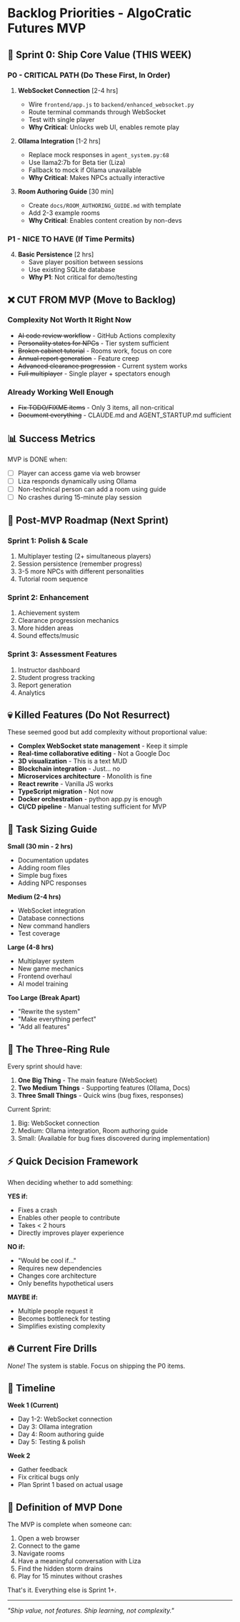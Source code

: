 # Backlog Priorities - AlgoCratic Futures MVP

## 🎯 Sprint 0: Ship Core Value (THIS WEEK)

### P0 - CRITICAL PATH (Do These First, In Order)
1. **WebSocket Connection** [2-4 hrs]
   - Wire `frontend/app.js` to `backend/enhanced_websocket.py`
   - Route terminal commands through WebSocket
   - Test with single player
   - **Why Critical**: Unlocks web UI, enables remote play

2. **Ollama Integration** [1-2 hrs]
   - Replace mock responses in `agent_system.py:68`
   - Use llama2:7b for Beta tier (Liza)
   - Fallback to mock if Ollama unavailable
   - **Why Critical**: Makes NPCs actually interactive

3. **Room Authoring Guide** [30 min]
   - Create `docs/ROOM_AUTHORING_GUIDE.md` with template
   - Add 2-3 example rooms
   - **Why Critical**: Enables content creation by non-devs

### P1 - NICE TO HAVE (If Time Permits)
4. **Basic Persistence** [2 hrs]
   - Save player position between sessions
   - Use existing SQLite database
   - **Why P1**: Not critical for demo/testing

## ❌ CUT FROM MVP (Move to Backlog)

### Complexity Not Worth It Right Now
- ~~AI code review workflow~~ - GitHub Actions complexity
- ~~Personality states for NPCs~~ - Tier system sufficient
- ~~Broken cabinet tutorial~~ - Rooms work, focus on core
- ~~Annual report generation~~ - Feature creep
- ~~Advanced clearance progression~~ - Current system works
- ~~Full multiplayer~~ - Single player + spectators enough

### Already Working Well Enough
- ~~Fix TODO/FIXME items~~ - Only 3 items, all non-critical
- ~~Document everything~~ - CLAUDE.md and AGENT_STARTUP.md sufficient

## 📊 Success Metrics

MVP is DONE when:
- [ ] Player can access game via web browser
- [ ] Liza responds dynamically using Ollama
- [ ] Non-technical person can add a room using guide
- [ ] No crashes during 15-minute play session

## 🚀 Post-MVP Roadmap (Next Sprint)

### Sprint 1: Polish & Scale
1. Multiplayer testing (2+ simultaneous players)
2. Session persistence (remember progress)
3. 3-5 more NPCs with different personalities
4. Tutorial room sequence

### Sprint 2: Enhancement
1. Achievement system
2. Clearance progression mechanics
3. More hidden areas
4. Sound effects/music

### Sprint 3: Assessment Features
1. Instructor dashboard
2. Student progress tracking
3. Report generation
4. Analytics

## 💀 Killed Features (Do Not Resurrect)

These seemed good but add complexity without proportional value:

- **Complex WebSocket state management** - Keep it simple
- **Real-time collaborative editing** - Not a Google Doc
- **3D visualization** - This is a text MUD
- **Blockchain integration** - Just... no
- **Microservices architecture** - Monolith is fine
- **React rewrite** - Vanilla JS works
- **TypeScript migration** - Not now
- **Docker orchestration** - python app.py is enough
- **CI/CD pipeline** - Manual testing sufficient for MVP

## 📝 Task Sizing Guide

**Small (30 min - 2 hrs)**
- Documentation updates
- Adding room files
- Simple bug fixes
- Adding NPC responses

**Medium (2-4 hrs)**  
- WebSocket integration
- Database connections
- New command handlers
- Test coverage

**Large (4-8 hrs)**
- Multiplayer system
- New game mechanics
- Frontend overhaul
- AI model training

**Too Large (Break Apart)**
- "Rewrite the system"
- "Make everything perfect"
- "Add all features"

## 🎪 The Three-Ring Rule

Every sprint should have:
1. **One Big Thing** - The main feature (WebSocket)
2. **Two Medium Things** - Supporting features (Ollama, Docs)
3. **Three Small Things** - Quick wins (bug fixes, responses)

Current Sprint:
1. Big: WebSocket connection
2. Medium: Ollama integration, Room authoring guide
3. Small: (Available for bug fixes discovered during implementation)

## ⚡ Quick Decision Framework

When deciding whether to add something:

**YES if:**
- Fixes a crash
- Enables other people to contribute
- Takes < 2 hours
- Directly improves player experience

**NO if:**
- "Would be cool if..."
- Requires new dependencies
- Changes core architecture
- Only benefits hypothetical users

**MAYBE if:**
- Multiple people request it
- Becomes bottleneck for testing
- Simplifies existing complexity

## 🔥 Current Fire Drills

*None!* The system is stable. Focus on shipping the P0 items.

## 📅 Timeline

**Week 1 (Current)**
- Day 1-2: WebSocket connection
- Day 3: Ollama integration  
- Day 4: Room authoring guide
- Day 5: Testing & polish

**Week 2**
- Gather feedback
- Fix critical bugs only
- Plan Sprint 1 based on actual usage

## 🏁 Definition of MVP Done

The MVP is complete when someone can:
1. Open a web browser
2. Connect to the game
3. Navigate rooms
4. Have a meaningful conversation with Liza
5. Find the hidden storm drains
6. Play for 15 minutes without crashes

That's it. Everything else is Sprint 1+.

---

*"Ship value, not features. Ship learning, not complexity."*